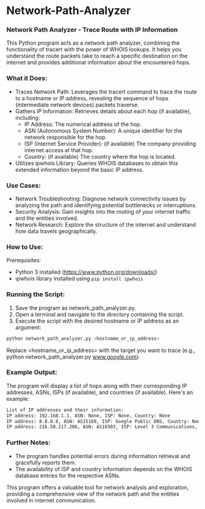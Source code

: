 # Network-Path-Analyzer
### Network Path Analyzer - Trace Route with IP Information

This Python program acts as a network path analyzer, combining the functionality of tracert with the power of WHOIS lookups. It helps you understand the route packets take to reach a specific destination on the internet and provides additional information about the encountered hops.

### What it Does:
- Traces Network Path: Leverages the tracert command to trace the route to a hostname or IP address, revealing the sequence of hops (intermediate network devices) packets traverse.
- Gathers IP Information: Retrieves details about each hop (if available), including:
  - IP Address: The numerical address of the hop.
  - ASN (Autonomous System Number): A unique identifier for the network responsible for the hop.
  - ISP (Internet Service Provider): (if available) The company providing internet access at that hop.
  - Country: (if available) The country where the hop is located.
- Utilizes ipwhois Library: Queries WHOIS databases to obtain this extended information beyond the basic IP address.

### Use Cases:
- Network Troubleshooting: Diagnose network connectivity issues by analyzing the path and identifying potential bottlenecks or interruptions.
- Security Analysis: Gain insights into the routing of your internet traffic and the entities involved.
- Network Research: Explore the structure of the internet and understand how data travels geographically.


### How to Use:
Prerequisites:
  - Python 3 installed (https://www.python.org/downloads/)
  - ipwhois library installed using ```pip install ipwhois```
### Running the Script:
1. Save the program as network_path_analyzer.py.
2. Open a terminal and navigate to the directory containing the script.
3. Execute the script with the desired hostname or IP address as an argument:
```Bash
python network_path_analyzer.py <hostname_or_ip_address>
```
Replace <hostname_or_ip_address> with the target you want to trace (e.g., python network_path_analyzer.py www.google.com).

### Example Output:

The program will display a list of hops along with their corresponding IP addresses, ASNs, ISPs (if available), and countries (if available). Here's an example:
```Bash
List of IP addresses and their information:
IP address: 192.168.1.1, ASN: None, ISP: None, Country: None
IP address: 8.8.8.8, ASN: AS15169, ISP: Google Public DNS, Country: None
IP address: 216.58.217.206, ASN: AS16503, ISP: Level 3 Communications, Country: United States
```
### Further Notes:
- The program handles potential errors during information retrieval and gracefully reports them.
- The availability of ISP and country information depends on the WHOIS database entries for the respective ASNs.

This program offers a valuable tool for network analysis and exploration, providing a comprehensive view of the network path and the entities involved in internet communication.
